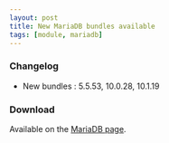 ```yaml
---
layout: post
title: New MariaDB bundles available
tags: [module, mariadb]
---
```


### Changelog

* New bundles : 5.5.53, 10.0.28, 10.1.19

### Download

Available on the [MariaDB page](/bins/mariadb).